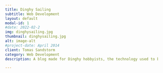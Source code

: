 ```yaml
---
title: Dinghy Sailing
subtitle: Web Development
layout: default
modal-id: 1
#date: 2022-02-2
img: dinghysailing.jpg
thumbnail: dinghysailing.jpg
alt: image-alt
#project-date: April 2014
client: Tomas Sandstorm
category: Web Development
description: A blog made for Dinghy hobbyists, the technology used to build this project is .NET

---
```

